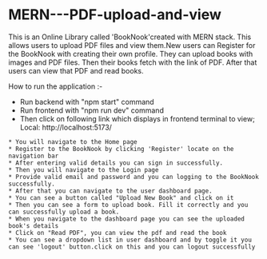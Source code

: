 # MERN---PDF-upload-and-view

This is an Online Library called 'BookNook'created with MERN stack. This allows users to upload PDF files and view them.New users can Register for the BookNook with creating their own profile. They can upload books with images and PDF files. Then their books fetch with the link of PDF. After that users can view that PDF and read books.

How to run the application :-
   * Run backend with "npm start" command
   * Run frontend with "npm run dev" command
   * Then click on following link which displays in frontend terminal to view;
         Local:   http://localhost:5173/

    * You will navigate to the Home page
    * Register to the BookNook by clicking 'Register' locate on the navigation bar 
    * After entering valid details you can sign in successfully.
    * Then you will navigate to the Login page
    * Provide valid email and password and you can logging to the BookNook successfully.
    * After that you can navigate to the user dashboard page.
    * You can see a button called "Upload New Book" and click on it
    * Then you can see a form to upload book. Fill it correctly and you can successfully upload a book.
    * When you navigate to the dashboard page you can see the uploaded book's details
    * Click on "Read PDF", you can view the pdf and read the book
    * You can see a dropdown list in user dashboard and by toggle it you can see 'logout' button.click on this and you can logout successfully 

    
